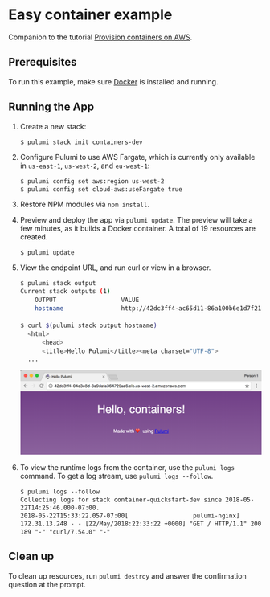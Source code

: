 # Easy container example

Companion to the tutorial [Provision containers on AWS](https://docs.pulumi.com/quickstart/aws-containers.html).

## Prerequisites

To run this example, make sure [Docker](https://docs.docker.com/engine/installation/) is installed and running.

## Running the App

1.  Create a new stack:

    ```
    $ pulumi stack init containers-dev
    ```

1.  Configure Pulumi to use AWS Fargate, which is currently only available in `us-east-1`, `us-west-2`, and `eu-west-1`:

    ```
    $ pulumi config set aws:region us-west-2
    $ pulumi config set cloud-aws:useFargate true
    ```    

1.  Restore NPM modules via `npm install`.

1.  Preview and deploy the app via `pulumi update`. The preview will take a few minutes, as it builds a Docker container. A total of 19 resources are created.

    ```
    $ pulumi update
    ```

1.  View the endpoint URL, and run curl or view in a browser.

    ```bash
    $ pulumi stack output
    Current stack outputs (1)  
        OUTPUT                  VALUE
        hostname                http://42dc3ff4-ac65d11-86a100b6e1d7f210.elb.us-west-2.amazonaws.com

    $ curl $(pulumi stack output hostname)
      <html>
          <head>
          <title>Hello Pulumi</title><meta charset="UTF-8">
      ...
    ```

    ![Screenshot of browser](./final-screenshot.png)

1.  To view the runtime logs from the container, use the `pulumi logs` command. To get a log stream, use `pulumi logs --follow`.

    ```
    $ pulumi logs --follow
    Collecting logs for stack container-quickstart-dev since 2018-05-22T14:25:46.000-07:00.    
    2018-05-22T15:33:22.057-07:00[                  pulumi-nginx] 172.31.13.248 - - [22/May/2018:22:33:22 +0000] "GET / HTTP/1.1" 200 189 "-" "curl/7.54.0" "-"
    ```

## Clean up

To clean up resources, run `pulumi destroy` and answer the confirmation question at the prompt.

